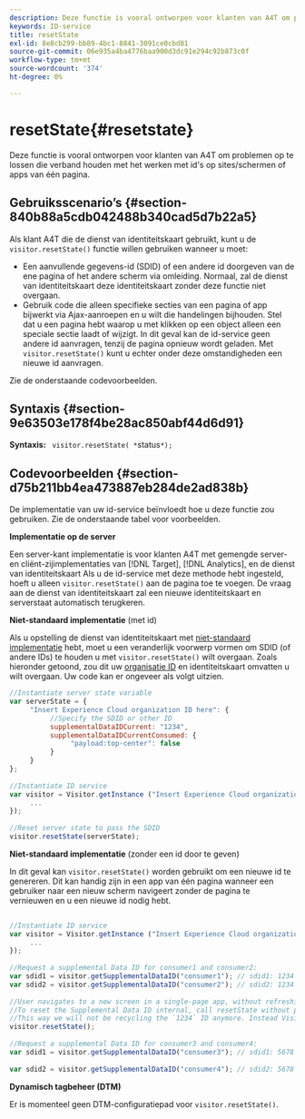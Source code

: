 ```yaml
---
description: Deze functie is vooral ontworpen voor klanten van A4T om problemen op te lossen die verband houden met het werken met id's op sites/schermen of apps van één pagina.
keywords: ID-service
title: resetState
exl-id: 8e8cb299-bb89-4bc1-8841-3091ce0cbd81
source-git-commit: 06e935a4ba4776baa900d3dc91e294c92b873c0f
workflow-type: tm+mt
source-wordcount: '374'
ht-degree: 0%

---
```


# resetState{#resetstate}

Deze functie is vooral ontworpen voor klanten van A4T om problemen op te lossen die verband houden met het werken met id&#39;s op sites/schermen of apps van één pagina.

## Gebruiksscenario’s {#section-840b88a5cdb042488b340cad5d7b22a5}

Als klant A4T die de dienst van identiteitskaart gebruikt, kunt u de `visitor.resetState()` functie willen gebruiken wanneer u moet:

* Een aanvullende gegevens-id (SDID) of een andere id doorgeven van de ene pagina of het andere scherm via omleiding. Normaal, zal de dienst van identiteitskaart deze identiteitskaart zonder deze functie niet overgaan.
* Gebruik code die alleen specifieke secties van een pagina of app bijwerkt via Ajax-aanroepen en u wilt die handelingen bijhouden. Stel dat u een pagina hebt waarop u met klikken op een object alleen een speciale sectie laadt of wijzigt. In dit geval kan de id-service geen andere id aanvragen, tenzij de pagina opnieuw wordt geladen. Met `visitor.resetState()` kunt u echter onder deze omstandigheden een nieuwe id aanvragen.

Zie de onderstaande codevoorbeelden.

## Syntaxis {#section-9e63503e178f4be28ac850abf44d6d91}

**Syntaxis:** ` visitor.resetState( *`status`*);`

## Codevoorbeelden {#section-d75b211bb4ea473887eb284de2ad838b}

De implementatie van uw id-service beïnvloedt hoe u deze functie zou gebruiken. Zie de onderstaande tabel voor voorbeelden.

**Implementatie op de server**

Een server-kant implementatie is voor klanten A4T met gemengde server- en cliënt-zijimplementaties van [!DNL Target], [!DNL Analytics], en de dienst van identiteitskaart Als u de id-service met deze methode hebt ingesteld, hoeft u alleen `visitor.resetState()` aan de pagina toe te voegen. De vraag aan de dienst van identiteitskaart zal een nieuwe identiteitskaart en serverstaat automatisch terugkeren.

**Niet-standaard implementatie**  (met id)

Als u opstelling de dienst van identiteitskaart met [niet-standaard implementatie](../../implementation-guides/implementation-guides.md#section-2c4f2db1f9704315a7cccab6d2e07113) hebt, moet u een veranderlijk voorwerp vormen om SDID (of andere IDs) te houden u met `visitor.resetState()` wilt overgaan. Zoals hieronder getoond, zou dit uw [organisatie ID](../../reference/requirements.md#section-a02f537129a64ffbb690d5738d360c26) en identiteitskaart omvatten u wilt overgaan. Uw code kan er ongeveer als volgt uitzien.

```js
//Instantiate server state variable 
var serverState = { 
     "Insert Experience Cloud organization ID here": { 
          //Specify the SDID or other ID 
          supplementalDataIDCurrent: "1234", 
          supplementalDataIDCurrentConsumed: { 
               "payload:top-center": false 
          } 
     } 
}; 
 
//Instantiate ID service 
var visitor = Visitor.getInstance ("Insert Experience Cloud organization ID here", { 
     ... 
}); 
 
//Reset server state to pass the SDID 
visitor.resetState(serverState);
```

**Niet-standaard implementatie**  (zonder een id door te geven)

In dit geval kan `visitor.resetState()` worden gebruikt om een nieuwe id te genereren. Dit kan handig zijn in een app van één pagina wanneer een gebruiker naar een nieuw scherm navigeert zonder de pagina te vernieuwen en u een nieuwe id nodig hebt.

```js
 
//Instantiate ID service 
var visitor = Visitor.getInstance ("Insert Experience Cloud organization ID here", { 
     ... 
}); 
 
//Request a supplemental Data ID for consumer1 and consumer2: 
var sdid1 = visitor.getSupplementalDataID("consumer1"); // sdid1: 1234 
var sdid2 = visitor.getSupplementalDataID("consumer2"); // sdid2: 1234 
 
//User navigates to a new screen in a single-page app, without refreshing the page. 
//To reset the Supplemental Data ID internal, call resetState without passing any parameters. 
//This way we will not be recycling the `1234` ID anymore. Instead Visitor will generate a new supplemental Data ID going forward. 
visitor.resetState(); 
 
//Request a supplemental Data ID for consumer3 and consumer4: 
var sdid1 = visitor.getSupplementalDataID("consumer3"); // sdid1: 5678 
 
var sdid2 = visitor.getSupplementalDataID("consumer4"); // sdid2: 5678
```

**Dynamisch tagbeheer (DTM)**

Er is momenteel geen DTM-configuratiepad voor `visitor.resetState()`.
